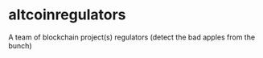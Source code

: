 # altcoinregulators
A team of blockchain project(s) regulators (detect the bad apples from the bunch)
